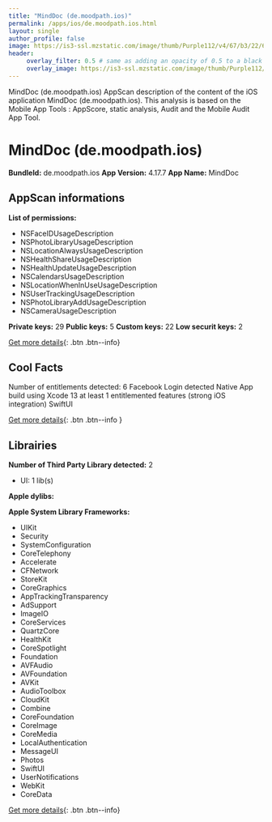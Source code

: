 ```yaml
---
title: "MindDoc (de.moodpath.ios)"
permalink: /apps/ios/de.moodpath.ios.html
layout: single
author_profile: false
image: https://is3-ssl.mzstatic.com/image/thumb/Purple112/v4/67/b3/22/67b322ae-d17a-e1db-76e3-f72ae9aca7ca/AppIcon-0-1x_U007emarketing-0-10-0-85-220.png/512x512bb.jpg
header: 
     overlay_filter: 0.5 # same as adding an opacity of 0.5 to a black background
     overlay_image: https://is3-ssl.mzstatic.com/image/thumb/Purple112/v4/67/b3/22/67b322ae-d17a-e1db-76e3-f72ae9aca7ca/AppIcon-0-1x_U007emarketing-0-10-0-85-220.png/512x512bb.jpg
---
```

MindDoc (de.moodpath.ios) AppScan description of the content of the iOS application MindDoc (de.moodpath.ios). This analysis is based on the Mobile App Tools : AppScore, static analysis, Audit and the Mobile Audit App Tool.

# MindDoc (de.moodpath.ios)

**BundleId:** de.moodpath.ios
**App Version:** 4.17.7
**App Name:** MindDoc


## AppScan informations 

**List of permissions:** 
- NSFaceIDUsageDescription
- NSPhotoLibraryUsageDescription
- NSLocationAlwaysUsageDescription
- NSHealthShareUsageDescription
- NSHealthUpdateUsageDescription
- NSCalendarsUsageDescription
- NSLocationWhenInUseUsageDescription
- NSUserTrackingUsageDescription
- NSPhotoLibraryAddUsageDescription
- NSCameraUsageDescription
  
  
**Private keys:** 29
**Public keys:** 5
**Custom keys:** 22
**Low securit keys:** 2
  
[Get more details](/pricing.html){: .btn .btn--info}

## Cool Facts

Number of entitlements detected: 6
Facebook Login detected
Native App
build using Xcode 13
at least 1 entitlemented features (strong iOS integration)
SwiftUI
  
[Get more details](/pricing.html){: .btn .btn--info }

## Librairies 
**Number of Third Party Library detected:** 2
- UI: 1 lib(s)


**Apple dylibs:**


**Apple System Library Frameworks:**
- UIKit
- Security
- SystemConfiguration
- CoreTelephony
- Accelerate
- CFNetwork
- StoreKit
- CoreGraphics
- AppTrackingTransparency
- AdSupport
- ImageIO
- CoreServices
- QuartzCore
- HealthKit
- CoreSpotlight
- Foundation
- AVFAudio
- AVFoundation
- AVKit
- AudioToolbox
- CloudKit
- Combine
- CoreFoundation
- CoreImage
- CoreMedia
- LocalAuthentication
- MessageUI
- Photos
- SwiftUI
- UserNotifications
- WebKit
- CoreData


  
[Get more details](/pricing.html){: .btn .btn--info}

